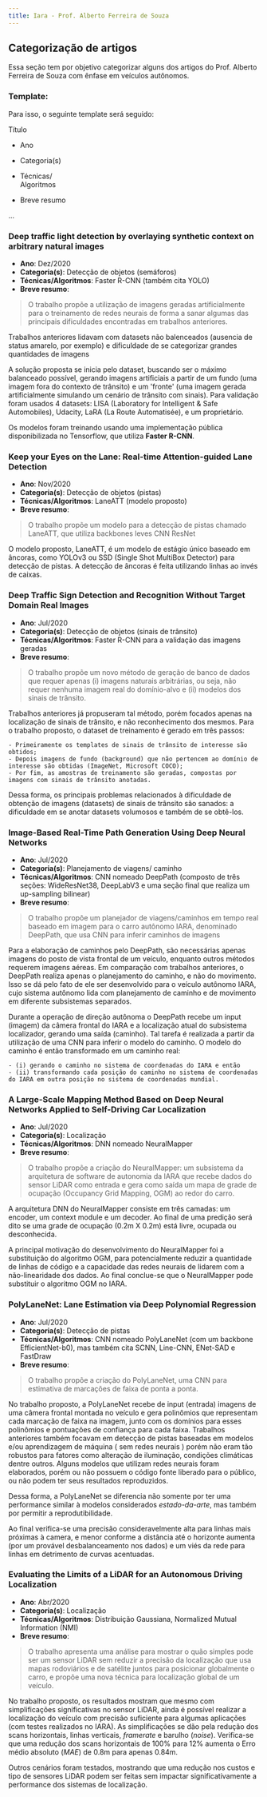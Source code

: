 ```yaml
---
title: Iara - Prof. Alberto Ferreira de Souza
---
```


## Categorização de artigos

Essa seção tem por objetivo categorizar alguns dos artigos do Prof. Alberto Ferreira de Souza com ênfase em veículos autônomos. 

### Template:

Para isso, o seguinte template será seguido:

Título

- Ano
- Categoria(s)
- Técnicas/ <br> Algoritmos

- Breve resumo

...

### Deep traffic light detection by overlaying synthetic context on arbitrary natural images 

- __Ano__:  Dez/2020
- __Categoria(s)__: Detecção de objetos (semáforos)
- __Técnicas/Algoritmos__:  Faster R-CNN (também cita YOLO)
- __Breve resumo__:

> O trabalho propõe a utilização de imagens geradas artificialmente para o treinamento de redes neurais de forma a sanar algumas das principais dificuldades encontradas em trabalhos anteriores.

Trabalhos anteriores lidavam com datasets não balenceados (ausencia de status amarelo, por exemplo) e dificuldade de se categorizar grandes quantidades de imagens

A solução proposta se inicia pelo dataset, buscando ser o máximo balanceado possível, gerando imagens artificiais a partir de um fundo (uma imagem fora do contexto de trânsito) e um 'fronte' (uma imagem gerada artificialmente simulando um cenário de trânsito com sinais). Para validação foram usados 4 datasets: LISA (Laboratory for Intelligent & Safe Automobiles), Udacity, LaRA (La Route Automatisée), e um proprietário. 

Os modelos foram treinando usando uma implementação pública disponibilizada no Tensorflow, que utiliza __Faster R-CNN__.


### Keep your Eyes on the Lane: Real-time Attention-guided Lane Detection

- __Ano__:  Nov/2020
- __Categoria(s)__: Detecção de objetos (pistas)
- __Técnicas/Algoritmos__:  LaneATT (modelo proposto)
- __Breve resumo__:

> O trabalho propõe um modelo para a detecção de pistas chamado LaneATT, que utiliza backbones leves CNN ResNet

O modelo proposto, LaneATT, é um modelo de estágio único baseado em âncoras, como YOLOv3 ou SSD (Single Shot MultiBox Detector) para detecção de pistas. A detecção de âncoras é feita utilizando linhas ao invés de caixas. 

### Deep Traffic Sign Detection and Recognition Without Target Domain Real Images

- __Ano__:  Jul/2020
- __Categoria(s)__: Detecção de objetos (sinais de trânsito)
- __Técnicas/Algoritmos__:  Faster R-CNN para a validação das imagens geradas
- __Breve resumo__:

> O trabalho propõe um novo método de geração de banco de dados que requer apenas (i) imagens naturais arbitrárias, ou seja, não requer nenhuma imagem real do domínio-alvo e (ii) modelos dos sinais de trânsito.

Trabalhos anteriores já propuseram tal método, porém focados apenas na localização de sinais de trânsito, e não reconhecimento dos mesmos. Para o trabalho proposto, o dataset de treinamento é gerado em três passos: 
    
    - Primeiramente os templates de sinais de trânsito de interesse são obtidos;
    - Depois imagens de fundo (background) que não pertencem ao domínio de interesse são obtidas (ImageNet, Microsoft COCO);
    - Por fim, as amostras de treinamento são geradas, compostas por imagens com sinais de trânsito anotadas. 

Dessa forma, os principais problemas relacionados à dificuldade de obtenção de imagens (datasets) de sinais de trânsito são sanados: a dificuldade em se anotar datasets volumosos e também de se obtê-los.

### Image-Based Real-Time Path Generation Using Deep Neural Networks 

- __Ano__:  Jul/2020
- __Categoria(s)__: Planejamento de viagens/ caminho
- __Técnicas/Algoritmos__: CNN nomeado DeepPath (composto de três seções: WideResNet38, DeepLabV3 e uma seção final que realiza um up-sampling bilinear)
- __Breve resumo__:

> O trabalho propõe um planejador de viagens/caminhos em tempo real baseado em imagem para o carro autônomo IARA, denominado DeepPath, que usa CNN para inferir caminhos de imagens

Para a elaboração de caminhos pelo DeepPath, são necessárias apenas imagens do posto de vista frontal de um veículo, enquanto outros métodos requerem imagens aéreas. Em comparação com trabalhos anteriores, o DeepPath realiza apenas o planejamento do caminho, e não do movimento. Isso se dá pelo fato de ele ser desenvolvido para o veículo autônomo IARA, cujo sistema autônomo lida com planejamento de caminho e de movimento em diferente subsistemas separados.

Durante a operação de direção autônoma o DeepPath recebe um input (imagem) da câmera frontal do IARA e a localização atual do subsistema localizador, gerando uma saída (caminho). Tal tarefa é realizada a partir da utilização de uma CNN para inferir o modelo do caminho. O modelo do caminho é então transformado em um caminho real: 

    - (i) gerando o caminho no sistema de coordenadas do IARA e então 
    - (ii) transformando cada posição do caminho no sistema de coordenadas do IARA em outra posição no sistema de coordenadas mundial.


### A Large-Scale Mapping Method Based on Deep Neural Networks Applied to Self-Driving Car Localization 

- __Ano__:  Jul/2020
- __Categoria(s)__: Localização
- __Técnicas/Algoritmos__: DNN nomeado NeuralMapper 
- __Breve resumo__:

> O trabalho propõe a criação do NeuralMapper: um subsistema da arquitetura de software de autonomia da IARA que recebe dados do sensor LiDAR como entrada e gera como saída um mapa de grade de ocupação (Occupancy Grid Mapping, OGM) ao redor do carro.

A arquitetura DNN do NeuralMapper consiste em três camadas: um encoder, um context module  e um decoder. Ao final de uma predição será dito se uma grade de ocupação (0.2m X 0.2m) está livre, ocupada ou desconhecida.

A principal motivação do desenvolvimento do NeuralMapper foi a substituição do algoritmo OGM, para potencialmente reduzir a quantidade de linhas de código e a capacidade das redes neurais de lidarem com a não-linearidade dos dados. Ao final conclue-se que o NeuralMapper pode substituir o algoritmo OGM no IARA.

### PolyLaneNet: Lane Estimation via Deep Polynomial Regression 

- __Ano__:  Jul/2020
- __Categoria(s)__: Detecção de pistas
- __Técnicas/Algoritmos__: CNN nomeado PolyLaneNet (com um backbone EfficientNet-b0), mas também cita SCNN, Line-CNN, ENet-SAD e FastDraw
- __Breve resumo__:

> O trabalho propõe a criação do PolyLaneNet, uma CNN para estimativa de marcações de faixa de ponta a ponta.

No trabalho proposto, a PolyLaneNet recebe de input (entrada) imagens de uma câmera frontal montada no veículo e gera polinômios que representam cada marcação de faixa na imagem, junto com os domínios para esses polinômios e pontuações de confiança para cada faixa. Trabalhos anteriores também focavam em detecção de pistas baseadas em modelos e/ou aprendizagem  de máquina ( sem redes neurais ) porém não eram tão robustos para fatores como alteração de iluminação, condições climáticas dentre outros. Alguns modelos que utilizam redes neurais foram elaborados, porém ou não possuem o código fonte liberado para o público, ou não podem ter seus resultados reproduzidos. 

Dessa forma, a PolyLaneNet se diferencia não somente por ter uma performance similar à modelos considerados _estado-da-arte_, mas também por permitir a reprodutibilidade. 

Ao final verifica-se uma precisão consideravelmente alta para linhas mais próximas à camera, e menor conforme a distância até o horizonte aumenta (por um provável desbalanceamento nos dados) e um viés da rede para linhas em detrimento de curvas acentuadas.

### Evaluating the Limits of a LiDAR for an Autonomous Driving Localization

- __Ano__:  Abr/2020
- __Categoria(s)__: Localização
- __Técnicas/Algoritmos__: Distribuição Gaussiana, Normalized Mutual Information (NMI)
- __Breve resumo__:

> O trabalho apresenta uma análise para mostrar o quão simples pode ser um sensor LiDAR sem reduzir a precisão da localização que usa mapas rodoviários e de satélite juntos para posicionar globalmente o carro, e propõe uma nova técnica para localização global de um veículo.

No trabalho proposto, os resultados mostram que mesmo com simplificações significativas no sensor LiDAR, ainda é possível realizar a localização do veículo com precisão suficiente para algumas aplicações (com testes realizados no IARA). As simplificações se dão pela redução dos scans horizontais, linhas verticais, _framerate_ e barulho (_noise_). Verifica-se que uma redução dos scans horizontais de 100% para 12% aumenta o Erro médio absoluto (_MAE_) de 0.8m para apenas 0.84m. 

Outros cenários foram testados, mostrando que uma redução nos custos e tipo de sensores LiDAR podem ser feitas sem impactar significativamente a performance dos sistemas de localização.